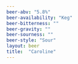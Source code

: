 ```yaml
---
beer-abv: "5.8%"
beer-availability: "Keg"
beer-bitterness: ""
beer-gravity: ""
beer-sourness: ""
beer-style: "Sour"
layout: beer
title:  "Caroline"
---
```

